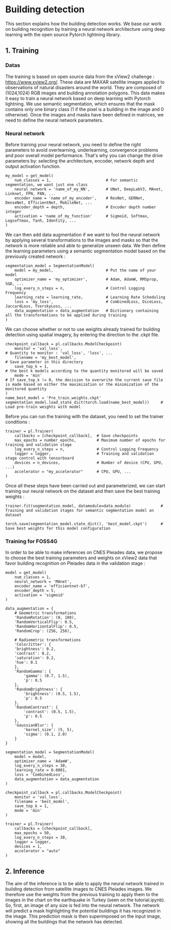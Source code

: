 # Building detection

This section explains how the building detection works. We base our work on building recognition by training a neural network architecture using deep learning with the open source Pytorch lightning library.

## 1. Training

### Datas

The training is based on open source data from the xView2 challenge : https://www.xview2.org/. 
These data are MAXAR satellite images applied to observations of natural disasters around the world. They are composed of (1024,1024) RGB images and building annotation polygons. This data makes it easy to train a neural network based on deep learning with Pytorch lightning. We use semantic segmentation, which ensures that the mask contains only one binary class (1 if the pixel is a building in the image and 0 otherwise). Once the images and masks have been defined in matrices, we need to define the neural network parameters.

### Neural network

Before training your neural network, you need to define the right parameters to avoid overlearning, underlearning, convergence problems and poor overall model performance. That's why you can change the drive parameters by: selecting the architecture, encoder, network depth and output activation function.
```
my_model = get_model(
    num_classes = 1,                        # For semantic segmentation, we want just one class
    neural_network = 'name_of_my_NN',       # UNet, DeepLabV3, MAnet, Linknet, FPN, PAN, ...
    encoder_name = 'name_of_my_encoder',    # ResNet, GERNet, DenseNet, EfficientNet, MobileNet, ...
    encoder_depth = depth,                  # Encoder depth number integer
    activation = 'name_of_my_function'      # Sigmoïd, Softmax, Logsoftmax, Tanh, Identity, ...
)
```

We can then add data augmentation if we want to fool the neural network by applying several transformations to the images and masks so that the network is more reliable and able to generalize unseen data. We then define the learning parameters using a semantic segmentation model based on the previously created network :
```
segmentation_model = SegmentationModel(
    model = my_model,                       # Put the name of your model
    optimizer_name = 'my_optimizer',        # Adam, AdamW, RMSprop, SGD, ...
    log_every_n_steps = n,                  # Control Logging Frequency
    learning_rate = learning_rate,          # Learning Rate Scheduling
    loss = 'my_loss',                       # CombinedLoss, DiceLoss, JaccardLoss, TverskyLoss, ...
    data_augmentation = data_augmentation   # Dictionary containing all the transformations to be applied during training
)
```

We can choose whether or not to use weights already trained for building detection using spatial imagery, by entering the direction to the .ckpt file.
```
checkpoint_callback = pl.callbacks.ModelCheckpoint(
    monitor = 'val_loss',                                             # Quantity to monitor : 'val_loss', 'loss', ...
    filename = 'my_best_model',                                       # Save parameter in this directory
    save_top_k = 1,                                                   # the best k models according to the quantity monitored will be saved
    mode = 'min'                                                      # If save_top_k != 0, the decision to overwrite the current save file is made based on either the maximization or the minimization of the monitored quantity
)
name_best_model = 'Pre_train_weights.ckpt'                          
segmentation_model.load_state_dict(torch.load(name_best_model))     # Load pre-train weights with model
```

Before you can run the training with the dataset, you need to set the trainer conditions :
```
trainer = pl.Trainer(
    callbacks = [checkpoint_callback],  # Save checkpoints
    max_epochs = number_epochs,         # Maximum number of epochs for training and validation stage
    log_every_n_steps = n,              # Control Logging Frequency
    logger = logger,                    # Training and validation stage control with tensorboard
    devices = n_devices,                # Number of device (CPU, GPU, ...)
    accelerator = "my_accelerator"      # CPU, GPU, ...
)
```

Once all these steps have been carried out and parameterized, we can start training our neural network on the dataset and then save the best training weights :
```
trainer.fit(segmentation_model, datamodule=data_module)             # Training and validation stages for semantic segmentation model on dataset

torch.save(segmentation_model.state_dict(), 'best_model.ckpt')      # Save best weights for this model configuration
```

### Training for FOSS4G

In order to be able to make inferences on CNES Pleiades data, we propose to choose the best training parameters and weights on xView2 data that favor building recognition on Pleiades data in the validation stage :
```
model = get_model(
    num_classes = 1, 
    neural_network = 'MAnet',
    encoder_name = 'efficientnet-b7',
    encoder_depth = 5,
    activation = 'sigmoid'
)

data_augmentation = {
    # Geometric transformations
    'RandomRotation': (0, 180),
    'RandomVerticalFlip': 0.5,
    'RandomHorizontalFlip': 0.5,
    'RandomCrop': (256, 256),

    # Radiometric transformations
    'ColorJitter': {
    'brightness': 0.2,
    'contrast': 0.2,
    'saturation': 0.2,
    'hue': 0.1 
    },
    'RandomGamma': {
        'gamma': (0.7, 1.5),
        'p': 0.5
    },
    'RandomBrightness': {
        'brightness': (0.5, 1.5),
        'p': 0.5
    },
    'RandomContrast': {
        'contrast': (0.5, 1.5),
        'p': 0.5
    },
    'GaussianBlur': {
        'kernel_size': (5, 5),
        'sigma': (0.1, 2.0)
    }
}

segmentation_model = SegmentationModel(
    model = model,
    optimizer_name = 'AdamW',
    log_every_n_steps = 30,
    learning_rate = 0.0001,
    loss = 'CombinedLoss',
    data_augmentation = data_augmentation
)

checkpoint_callback = pl.callbacks.ModelCheckpoint(
    monitor = 'val_loss',
    filename = 'best_model',
    save_top_k = 1,
    mode = 'min'
)

trainer = pl.Trainer(
    callbacks = [checkpoint_callback], 
    max_epochs = 50, 
    log_every_n_steps = 30,
    logger = logger,
    devices = 1, 
    accelerator = "auto"
)
```

## 2. Inference

The aim of the inference is to be able to apply the neural network trained in building detection from satellite images to CNES Pleiades images. We therefore use the weights from the previous training to apply them to the images in the chart on the earthquake in Turkey (seen on the tutorial.ipynb). So, first, an image of any size is fed into the neural network. The network will predict a mask highlighting the potential buildings it has recognized in the image. This prediction mask is then superimposed on the input image, showing all the buildings that the network has detected.